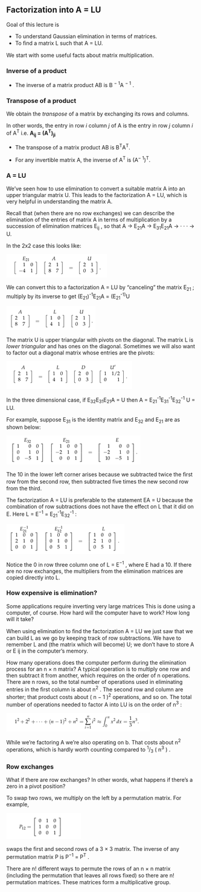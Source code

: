 ## Factorization into A = LU

Goal of this lecture is 
* To understand Gaussian elimination in terms of matrices. 
* To ﬁnd a matrix L such that A = LU. 

We start with some useful facts about matrix multiplication.

### Inverse of a product

* The inverse of a matrix product AB is B <sup>− 1</sup>A <sup>− 1</sup> .

### Transpose of a product

We obtain the <i>transpose</i> of a matrix by exchanging its rows and columns. 

In other words, the entry in row <i>i</i> column <i>j</i> of A is the entry in row <i>j</i> column <i>i</i> of A<sup>T</sup> i.e. <b>A<sub>ij</sub> = (A<sup>T</sup>)<sub>ji</sub></b>

* The transpose of a matrix product AB is B<sup>T</sup>A<sup>T</sup>. 

* For any invertible matrix A, the inverse of A<sup>T</sup> is (A<sup>− 1</sup>)<sup>T</sup>.

### A = LU

We’ve seen how to use elimination to convert a suitable matrix A into an upper triangular matrix U. This leads to the factorization A = LU, which is very helpful in understanding the matrix A.

Recall that (when there are no row exchanges) we can describe the elimination of the entries of matrix A in terms of multiplication by a succession of elimination matrices E<sub>ij</sub> , so that A &rarr; E<sub>21</sub>A &rarr; E<sub>31</sub>E<sub>21</sub>A &rarr; · · · &rarr; U. 

In the 2x2 case this looks like:

![2x2 Elimination](Images/2x2_elimination.png)  

We can convert this to a factorization A = LU by “canceling” the matrix E<sub>21</sub> ;
multiply by its inverse to get (E<sub>21</sub>)<sup>-1</sup>E<sub>21</sub>A = (E<sub>21</sub><sup>-1)</sup>U

![2x2 Elimination Inverse i.e. L](Images/2x2_E_inv.png)

The matrix U is upper triangular with pivots on the diagonal. The matrix L is <i>lower triangular</i> and has ones on the diagonal. Sometimes we will also want to factor out a diagonal matrix whose entries are the pivots:

![A = LDU'](Images/a=ldu'.png)

In the three dimensional case, if E<sub>32</sub>E<sub>31</sub>E<sub>21</sub>A = U then A = E<sub>21</sub><sup>-1</sup>E<sub>31</sub><sup>-1</sup>E<sub>32</sub><sup>-1</sup> U =
LU.

For example, suppose E<sub>31</sub> is the identity matrix and E<sub>32</sub> and E<sub>21</sub> are as
shown below:

![3x3 Elimination](Images/3x3_elimination.png)

The 10 in the lower left corner arises because we subtracted twice the ﬁrst row
from the second row, then subtracted ﬁve times the new second row from the
third.

The factorization A = LU is preferable to the statement EA = U because the combination of row subtractions does not have the effect on L that it did on E. Here L = E<sup>−1</sup> = E<sub>21</sub><sup>-1</sup>E<sub>32</sub><sup>-1</sup> :

![3x3 Elimination Inverse i.e. L](Images/3x3_E_inv.png)

Notice the 0 in row three column one of L = E<sup>−1</sup> , where E had a 10. If there are no row exchanges, the multipliers from the elimination matrices are copied directly into L.

### How expensive is elimination?
Some applications require inverting very large matrices This is done using a computer, of course. How hard will the computer have to work? How long will it take?

When using elimination to ﬁnd the factorization A = LU we just saw that we can build L as we go by keeping track of row subtractions. We have to remember L and (the matrix which will become) U; we don’t have to store A or E ij in the computer’s memory.

How many operations does the computer perform during the elimination process for an n × n matrix? A typical operation is to multiply one row and then subtract it from another, which requires on the order of n operations. There are n rows, so the total number of operations used in eliminating entries in the ﬁrst column is about n<sup>2</sup> . The second row and column are shorter; that product costs about ( n − 1 )<sup>2</sup> operations, and so on. The total number of operations needed to factor A into LU is on the order of n<sup>3</sup> :

![Complexity of Elimination Operation](Images/elimination_complexity.png)

While we’re factoring A we’re also operating on b. That costs about n<sup>2</sup> operations, which is hardly worth counting compared to <sup>1</sup>/<sub>3</sub> ( n<sup>3</sup> ) .

### Row exchanges

What if there are row exchanges? In other words, what happens if there’s a zero in a pivot position?

To swap two rows, we multiply on the left by a permutation matrix. For example,

![Permutation Matrix](Images/permutation_matrix.png)

swaps the ﬁrst and second rows of a 3 × 3 matrix. The inverse of any permutation matrix P is P<sup>−1</sup> = P<sup>T</sup> .

There are n! different ways to permute the rows of an n × n matrix (including the permutation that leaves all rows ﬁxed) so there are n! permutation matrices. These matrices form a multiplicative group.